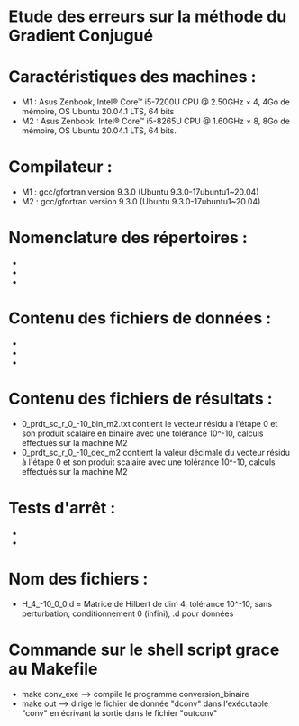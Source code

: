 # Etude des erreurs sur la méthode du Gradient Conjugué


# Caractéristiques des machines :
  - M1 : Asus Zenbook, Intel® Core™ i5-7200U CPU @ 2.50GHz × 4, 4Go de mémoire, OS Ubuntu 20.04.1 LTS, 64 bits
  - M2 :  Asus Zenbook, Intel® Core™ i5-8265U CPU @ 1.60GHz × 8, 8Go de mémoire, OS Ubuntu 20.04.1 LTS, 64 bits. 
  
  
# Compilateur :
  - M1 : gcc/gfortran version 9.3.0 (Ubuntu 9.3.0-17ubuntu1~20.04)
  - M2 : gcc/gfortran version 9.3.0 (Ubuntu 9.3.0-17ubuntu1~20.04) 

# Nomenclature des répertoires :
  - 
  - 
  - 
  
 
# Contenu des fichiers de données :
  - 
  - 
  - 


# Contenu des fichiers de résultats :
  - 0_prdt_sc_r_0_-10_bin_m2.txt contient le vecteur résidu à l'étape 0 et son produit scalaire en binaire avec une tolérance 10^-10, calculs effectués sur la machine M2
  - 0_prdt_sc_r_0_-10_dec_m2 contient la valeur décimale du vecteur résidu à l'étape 0 et son produit scalaire avec une tolérance 10^-10, calculs effectués sur la machine M2 
  

# Tests d'arrêt :
  -  
  - 


# Nom des fichiers :
  - H_4_-10_0_0.d = Matrice de Hilbert de dim 4, tolérance 10^-10, sans perturbation, conditionnement 0 (infini), .d pour données
  
# Commande sur le shell script grace au Makefile
  - make conv_exe --> compile le programme conversion_binaire
  - make out --> dirige le fichier de donnée "dconv" dans l'exécutable "conv" en écrivant la sortie dans le fichier "outconv"
